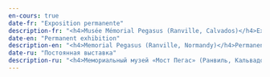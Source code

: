 ```yaml
---
en-cours: true
date-fr: "Exposition permanente"
description-fr: "<h4>Musée Mémorial Pegasus (Ranville, Calvados)</h4>Exposition permanente du tableau «&nbsp;Pegasus before landing&nbsp;»"
date-en: "Permanent exhibition"
description-en: "<h4>Memorial Pegasus (Ranville, Normandy)</h4>Permanent exhibition of the painting «&nbsp;Pegasus before landing&nbsp;»"
date-ru: "Постоянная выставка"
description-ru: "<h4>Мемориальный музей «Мост Пегас» (Ранвиль, Кальвадос)</h4>Постоянная выставка «Пегас перед высадкой»"
---
```

